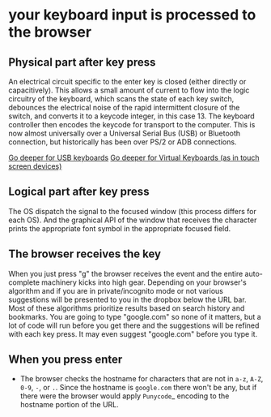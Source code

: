 # your keyboard input is processed to the browser

## Physical part after key press

An electrical circuit specific to the enter key is closed (either directly or capacitively). This allows a small amount of current to flow into the logic circuitry of the keyboard, which scans the state of each key switch, debounces the electrical noise of the rapid intermittent closure of the switch, and converts it to a keycode integer, in this case 13. The keyboard controller then encodes the keycode for transport to the computer. This is now almost universally over a Universal Serial Bus (USB) or Bluetooth connection, but historically has been over PS/2 or ADB connections.

[Go deeper for USB keyboards](./usb_keyboards/index.md)
[Go deeper for Virtual Keyboards (as in touch screen devices)](./touchescreens/index.md)

## Logical part after key press

The OS dispatch the signal to the focused window (this process differs for each OS). And the graphical API of the window that receives the character prints the appropriate font symbol in the appropriate focused field.

## The browser receives the key

When you just press "g" the browser receives the event and the entire auto-complete machinery kicks into high gear. Depending on your browser's algorithm and if you are in private/incognito mode or not various suggestions will be presented to you in the dropbox below the URL bar. Most of these algorithms prioritize results based on search history and bookmarks. You are going to type "google.com" so none of it matters, but a lot of code will run before you get there and the suggestions will be refined with each key press. It may even suggest "google.com" before you type it.


## When you press enter

- The browser checks the hostname for characters that are not in ``a-z``, ``A-Z``, ``0-9``, ``-``, or ``.``. Since the hostname is ``google.com`` there won't be any, but if there were the browser would apply `Punycode`_ encoding to the hostname portion of the URL.

